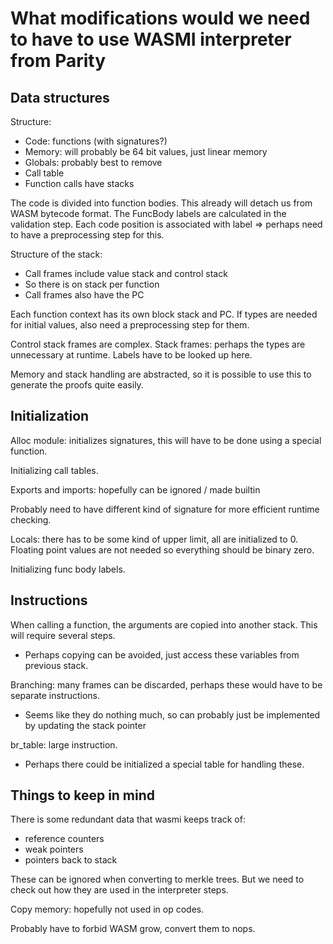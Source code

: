 # What modifications would we need to have to use WASMI interpreter from Parity

## Data structures

Structure:
 * Code: functions (with signatures?)
 * Memory: will probably be 64 bit values, just linear memory
 * Globals: probably best to remove
 * Call table
 * Function calls have stacks

The code is divided into function bodies. This already will detach us from WASM bytecode format.
The FuncBody labels are calculated in the validation step.
Each code position is associated with label ⇒ perhaps need to have a preprocessing step for this.

Structure of the stack:
 * Call frames include value stack and control stack
 * So there is on stack per function
 * Call frames also have the PC

Each function context has its own block stack and PC.
If types are needed for initial values, also need a preprocessing step for them.

Control stack frames are complex.
Stack frames: perhaps the types are unnecessary at runtime.
Labels have to be looked up here.

Memory and stack handling are abstracted, so it is possible to use this to generate the proofs quite easily.

## Initialization

Alloc module:  initializes signatures, this will have to be done using a special function.

Initializing call tables.

Exports and imports: hopefully can be ignored / made builtin

Probably need to have different kind of signature for more efficient runtime checking.

Locals: there has to be some kind of upper limit, all are initialized to 0.
Floating point values are not needed so everything should be binary zero.

Initializing func body labels.

## Instructions

When calling a function, the arguments are copied into another stack. This will require several steps.
 * Perhaps copying can be avoided, just access these variables from previous stack.

Branching: many frames can be discarded, perhaps these would have to be separate instructions.
 * Seems like they do nothing much, so can probably just be implemented by updating the stack pointer

br_table: large instruction.
 * Perhaps there could be initialized a special table for handling these.

## Things to keep in mind

There is some redundant data that wasmi keeps track of:
* reference counters
* weak pointers
* pointers back to stack

These can be ignored when converting to merkle trees. But we need to check out how they are used in the interpreter steps.

Copy memory: hopefully not used in op codes.

Probably have to forbid WASM grow, convert them to nops.


